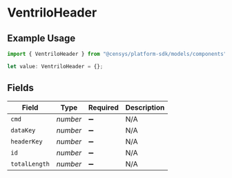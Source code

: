# VentriloHeader

## Example Usage

```typescript
import { VentriloHeader } from "@censys/platform-sdk/models/components";

let value: VentriloHeader = {};
```

## Fields

| Field              | Type               | Required           | Description        |
| ------------------ | ------------------ | ------------------ | ------------------ |
| `cmd`              | *number*           | :heavy_minus_sign: | N/A                |
| `dataKey`          | *number*           | :heavy_minus_sign: | N/A                |
| `headerKey`        | *number*           | :heavy_minus_sign: | N/A                |
| `id`               | *number*           | :heavy_minus_sign: | N/A                |
| `totalLength`      | *number*           | :heavy_minus_sign: | N/A                |